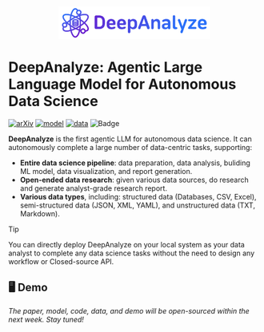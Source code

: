 <p align="center" width="100%">
<img src="assets/logo.png" alt="DeepAnalyze" style="width: 60%; min-width: 300px; display: block; margin: auto;">
</p>

# DeepAnalyze: Agentic Large Language Model for Autonomous Data Science
[![arXiv](https://img.shields.io/badge/arXiv-xxxx.xxxx-b31b1b.svg?logo=arXiv)](https://github.com/ruc-datalab/DeepAnalyze)
[![model](https://img.shields.io/badge/%F0%9F%A4%97%20Huggingface%20-deepanalyze--8b-orange.svg)](https://github.com/ruc-datalab/DeepAnalyze)
[![data](https://img.shields.io/badge/%F0%9F%93%91%20Datasets%20-deepanalyze-green.svg)](https://github.com/ruc-datalab/DeepAnalyze)
![Badge](https://hitscounter.dev/api/hit?url=https%3A%2F%2Fgithub.com%2Fruc-datalab%2FDeepAnalyze&label=Visitors&icon=graph-up&color=%23dc3545&message=&style=flat&tz=UTC)


**DeepAnalyze** is the first agentic LLM for autonomous data science. It can autonomously complete a large number of data-centric tasks, supporting:
- **Entire data science pipeline**: data preparation, data analysis, buliding ML model, data visualization, and report generation.
- **Open-ended data research**: given various data sources, do research and generate analyst-grade research report.
- **Various data types**, including: structured data (Databases, CSV, Excel), semi-structured data (JSON, XML, YAML), and unstructured data (TXT, Markdown).


> [!TIP]
>
> You can directly deploy DeepAnalyze on your local system as your data analyst to complete any data science tasks without the need to design any workflow or Closed-source API.


## 🖥 Demo




*The paper, model, code, data, and demo will be open-sourced within the next week. Stay tuned!*